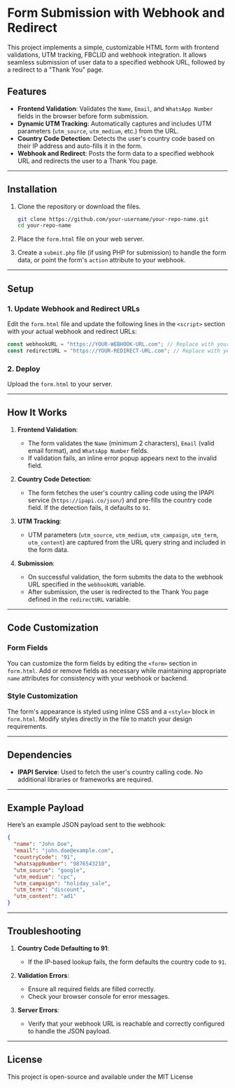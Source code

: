 
# Form Submission with Webhook and Redirect

This project implements a simple, customizable HTML form with frontend validations, UTM tracking, FBCLID and webhook integration. It allows seamless submission of user data to a specified webhook URL, followed by a redirect to a "Thank You" page.

## Features

- **Frontend Validation**: Validates the `Name`, `Email`, and `WhatsApp Number` fields in the browser before form submission.
- **Dynamic UTM Tracking**: Automatically captures and includes UTM parameters (`utm_source`, `utm_medium`, etc.) from the URL.
- **Country Code Detection**: Detects the user's country code based on their IP address and auto-fills it in the form.
- **Webhook and Redirect**: Posts the form data to a specified webhook URL and redirects the user to a Thank You page.

---

## Installation

1. Clone the repository or download the files.
   ```bash
   git clone https://github.com/your-username/your-repo-name.git
   cd your-repo-name
   ```

2. Place the `form.html` file on your web server.

3. Create a `submit.php` file (if using PHP for submission) to handle the form data, or point the form's `action` attribute to your webhook.

---

## Setup

### 1. Update Webhook and Redirect URLs

Edit the `form.html` file and update the following lines in the `<script>` section with your actual webhook and redirect URLs:

```javascript
const webhookURL = "https://YOUR-WEBHOOK-URL.com"; // Replace with your webhook URL
const redirectURL = "https://YOUR-REDIRECT-URL.com"; // Replace with your Thank You page URL
```

### 2. Deploy

Upload the `form.html` to your server.

---

## How It Works

1. **Frontend Validation**:
   - The form validates the `Name` (minimum 2 characters), `Email` (valid email format), and `WhatsApp Number` fields.
   - If validation fails, an inline error popup appears next to the invalid field.

2. **Country Code Detection**:
   - The form fetches the user's country calling code using the IPAPI service (`https://ipapi.co/json/`) and pre-fills the country code field. If the detection fails, it defaults to `91`.

3. **UTM Tracking**:
   - UTM parameters (`utm_source`, `utm_medium`, `utm_campaign`, `utm_term`, `utm_content`) are captured from the URL query string and included in the form data.

4. **Submission**:
   - On successful validation, the form submits the data to the webhook URL specified in the `webhookURL` variable.
   - After submission, the user is redirected to the Thank You page defined in the `redirectURL` variable.

---

## Code Customization

### Form Fields

You can customize the form fields by editing the `<form>` section in `form.html`. Add or remove fields as necessary while maintaining appropriate `name` attributes for consistency with your webhook or backend.

### Style Customization

The form's appearance is styled using inline CSS and a `<style>` block in `form.html`. Modify styles directly in the file to match your design requirements.

---

## Dependencies

- **IPAPI Service**: Used to fetch the user's country calling code. No additional libraries or frameworks are required.

---

## Example Payload

Here’s an example JSON payload sent to the webhook:

```json
{
  "name": "John Doe",
  "email": "john.doe@example.com",
  "countryCode": "91",
  "whatsappNumber": "9876543210",
  "utm_source": "google",
  "utm_medium": "cpc",
  "utm_campaign": "holiday_sale",
  "utm_term": "discount",
  "utm_content": "ad1"
}
```

---

## Troubleshooting

1. **Country Code Defaulting to 91**:
   - If the IP-based lookup fails, the form defaults the country code to `91`.

2. **Validation Errors**:
   - Ensure all required fields are filled correctly.
   - Check your browser console for error messages.

3. **Server Errors**:
   - Verify that your webhook URL is reachable and correctly configured to handle the JSON payload.

---

## License

This project is open-source and available under the MIT License

